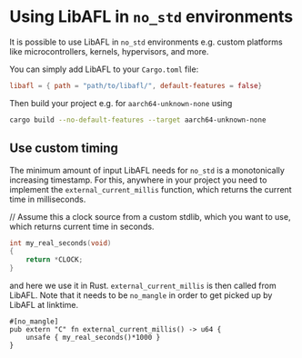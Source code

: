 # Using LibAFL in `no_std` environments

It is possible to use LibAFL in `no_std` environments e.g. custom platforms like microcontrollers, kernels, hypervisors, and more.

You can simply add LibAFL to your `Cargo.toml` file:

```toml
libafl = { path = "path/to/libafl/", default-features = false}
```

Then build your project e.g. for `aarch64-unknown-none` using
```sh
cargo build --no-default-features --target aarch64-unknown-none
```

## Use custom timing

The minimum amount of input LibAFL needs for `no_std` is a monotonically increasing timestamp.
For this, anywhere in your project you need to implement the `external_current_millis` function, which returns the current time in milliseconds.

// Assume this a clock source from a custom stdlib, which you want to use, which returns current time in seconds.
```c
int my_real_seconds(void)
{
    return *CLOCK;
}
```
and here we use it in Rust. `external_current_millis` is then called from LibAFL.
Note that it needs to be `no_mangle` in order to get picked up by LibAFL at linktime.
```rust,ignore
#[no_mangle]
pub extern "C" fn external_current_millis() -> u64 {
    unsafe { my_real_seconds()*1000 }
}
```
